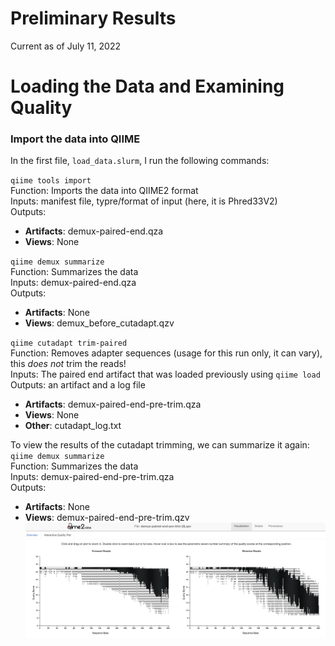 # Preliminary Results
Current as of July 11, 2022

# Loading the Data and Examining Quality

### Import the data into QIIME 
In the first file, `load_data.slurm`, I run the following commands:

`qiime tools import`  
Function: Imports the data into QIIME2 format    
Inputs: manifest file, typre/format of input (here, it is Phred33V2)   
Outputs:   
- **Artifacts**: demux-paired-end.qza   
- **Views**: None

`qiime demux summarize`  
Function: Summarizes the data   
Inputs: demux-paired-end.qza  
Outputs: 
- **Artifacts**: None
- **Views**: demux_before_cutadapt.qzv

`qiime cutadapt trim-paired`  
Function: Removes adapter sequences (usage for this run only, it can vary), this *does not* trim the reads!      
Inputs: The paired end artifact that was loaded previously using `qiime load`   
Outputs: an artifact and a log file 
- **Artifacts**: demux-paired-end-pre-trim.qza   
- **Views**: None
- **Other**: cutadapt_log.txt   

To view the results of the cutadapt trimming, we can summarize it again:    
`qiime demux summarize`  
Function: Summarizes the data   
Inputs: demux-paired-end-pre-trim.qza  
Outputs: 
- **Artifacts**: None
- **Views**: demux-paired-end-pre-trim.qzv
![demux-paired-end-pre-trim.qzv](https://github.com/christopherdangelo/DIG-CLL/blob/main/results/demux-paired-end-pre-trim.png)

